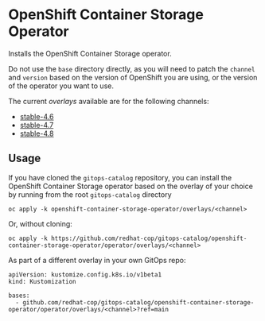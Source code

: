 # OpenShift Container Storage Operator

Installs the OpenShift Container Storage operator.

Do not use the `base` directory directly, as you will need to patch the `channel` and `version` based on the version of OpenShift you are using, or the version of the operator you want to use.

The current *overlays* available are for the following channels:
* [stable-4.6](overlays/stable-4.6)
* [stable-4.7](overlays/stable-4.7)
* [stable-4.8](overlays/stable-4.8)

## Usage

If you have cloned the `gitops-catalog` repository, you can install the OpenShift Container Storage operator based on the overlay of your choice by running from the root `gitops-catalog` directory

```
oc apply -k openshift-container-storage-operator/overlays/<channel>
```

Or, without cloning:

```
oc apply -k https://github.com/redhat-cop/gitops-catalog/openshift-container-storage-operator/operator/overlays/<channel>
```

As part of a different overlay in your own GitOps repo:

```
apiVersion: kustomize.config.k8s.io/v1beta1
kind: Kustomization

bases:
  - github.com/redhat-cop/gitops-catalog/openshift-container-storage-operator/operator/overlays/<channel>?ref=main
```
